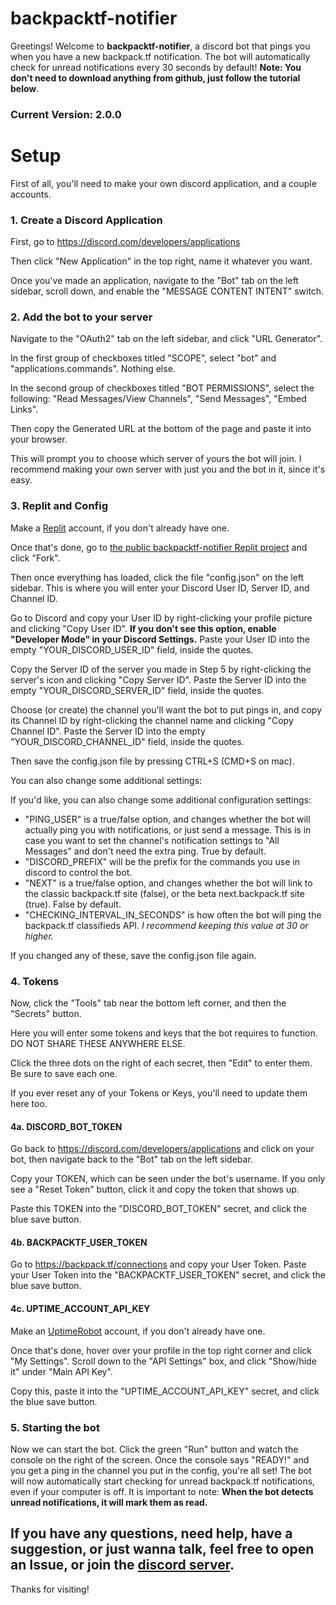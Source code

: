 # backpacktf-notifier
Greetings!  Welcome to **backpacktf-notifier**, a discord bot that pings you when you have a new backpack.tf notification.
The bot will automatically check for unread notifications every 30 seconds by default!
__Note: You don't need to download anything from github, just follow the tutorial below__.

### Current Version: 2.0.0

# Setup
First of all, you'll need to make your own discord application, and a couple accounts.

### 1. Create a Discord Application
First, go to https://discord.com/developers/applications

Then click "New Application" in the top right, name it whatever you want.

Once you've made an application, navigate to the "Bot" tab on the left sidebar, scroll down, and enable the "MESSAGE CONTENT INTENT" switch.

### 2. Add the bot to your server
Navigate to the "OAuth2" tab on the left sidebar, and click "URL Generator".

In the first group of checkboxes titled "SCOPE", select "bot" and "applications.commands".  Nothing else.

In the second group of checkboxes titled "BOT PERMISSIONS", select the following: "Read Messages/View Channels", "Send Messages", "Embed Links".

Then copy the Generated URL at the bottom of the page and paste it into your browser.

This will prompt you to choose which server of yours the bot will join.  I recommend making your own server with just you and the bot in it, since it's easy.

### 3. Replit and Config
Make a [Replit](https://replit.com/signup) account, if you don't already have one.

Once that's done, go to [the public backpacktf-notifier Replit project](https://replit.com/@Cephelo/backpacktf-notifier-public) and click "Fork".

Then once everything has loaded, click the file "config.json" on the left sidebar.  This is where you will enter your Discord User ID, Server ID, and Channel ID.

Go to Discord and copy your User ID by right-clicking your profile picture and clicking "Copy User ID".  __If you don't see this option, enable "Developer Mode" in your Discord Settings.__  Paste your User ID into the empty "YOUR_DISCORD_USER_ID" field, inside the quotes.

Copy the Server ID of the server you made in Step 5 by right-clicking the server's icon and clicking "Copy Server ID".  Paste the Server ID into the empty "YOUR_DISCORD_SERVER_ID" field, inside the quotes.

Choose (or create) the channel you'll want the bot to put pings in, and copy its Channel ID by right-clicking the channel name and clicking "Copy Channel ID".  Paste the Server ID into the empty "YOUR_DISCORD_CHANNEL_ID" field, inside the quotes.

Then save the config.json file by pressing CTRL+S (CMD+S on mac).

You can also change some additional settings: 

If you'd like, you can also change some additional configuration settings:
- "PING_USER" is a true/false option, and changes whether the bot will actually ping you with notifications, or just send a message.  This is in case you want to set the channel's notification settings to "All Messages" and don't need the extra ping.  True by default.
- "DISCORD_PREFIX" will be the prefix for the commands you use in discord to control the bot.
- "NEXT" is a true/false option, and changes whether the bot will link to the classic backpack.tf site (false), or the beta next.backpack.tf site (true).  False by default.
- "CHECKING_INTERVAL_IN_SECONDS" is how often the bot will ping the backpack.tf classifieds API.  *I recommend keeping this value at 30 or higher.*

If you changed any of these, save the config.json file again.

### 4. Tokens

Now, click the "Tools" tab near the bottom left corner, and then the "Secrets" button.  

Here you will enter some tokens and keys that the bot requires to function.  DO NOT SHARE THESE ANYWHERE ELSE.

Click the three dots on the right of each secret, then "Edit" to enter them.  Be sure to save each one.

If you ever reset any of your Tokens or Keys, you'll need to update them here too.

#### 4a. DISCORD_BOT_TOKEN
Go back to https://discord.com/developers/applications and click on your bot, then navigate back to the "Bot" tab on the left sidebar.

Copy your TOKEN, which can be seen under the bot's username.  If you only see a "Reset Token" button, click it and copy the token that shows up.

Paste this TOKEN into the "DISCORD_BOT_TOKEN" secret, and click the blue save button.

#### 4b. BACKPACKTF_USER_TOKEN
Go to https://backpack.tf/connections and copy your User Token.  Paste your User Token into the "BACKPACKTF_USER_TOKEN" secret, and click the blue save button.

#### 4c. UPTIME_ACCOUNT_API_KEY
Make an [UptimeRobot](https://uptimerobot.com/signUp?ref=website-header) account, if you don't already have one.

Once that's done, hover over your profile in the top right corner and click "My Settings".  Scroll down to the "API Settings" box, and click "Show/hide it" under "Main API Key".

Copy this, paste it into the "UPTIME_ACCOUNT_API_KEY" secret, and click the blue save button.

### 5. Starting the bot

Now we can start the bot.  Click the green "Run" button and watch the console on the right of the screen.  Once the console says "READY!" and you get a ping in the channel you put in the config, you're all set!  The bot will now automatically start checking for unread backpack.tf notifications, even if your computer is off.  It is important to note:  __When the bot detects unread notifications, it will mark them as read.__

## If you have any questions, need help, have a suggestion, or just wanna talk, feel free to open an Issue, or join the [discord server](https://discord.gg/3jfm6XuhyN).
Thanks for visiting!
